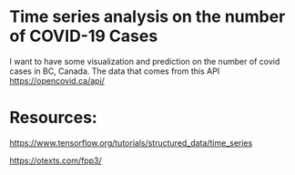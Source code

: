 # Time series analysis on the number of COVID-19 Cases
I want to have some visualization and prediction on the number of covid cases in BC, Canada. The data that comes from this API https://opencovid.ca/api/ 
# Resources: 
  https://www.tensorflow.org/tutorials/structured_data/time_series 
  
  https://otexts.com/fpp3/
